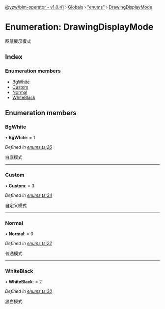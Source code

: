 [@yzw/bim-operator - v1.0.41](../README.md) › [Globals](../globals.md) › ["enums"](../modules/_enums_.md) › [DrawingDisplayMode](_enums_.drawingdisplaymode.md)

# Enumeration: DrawingDisplayMode

图纸展示模式

## Index

### Enumeration members

* [BgWhite](_enums_.drawingdisplaymode.md#bgwhite)
* [Custom](_enums_.drawingdisplaymode.md#custom)
* [Normal](_enums_.drawingdisplaymode.md#normal)
* [WhiteBlack](_enums_.drawingdisplaymode.md#whiteblack)

## Enumeration members

###  BgWhite

• **BgWhite**: = 1

*Defined in [enums.ts:26](https://github.com/youkaisteve/bim-operator/blob/37a7415/src/enums.ts#L26)*

白底模式

___

###  Custom

• **Custom**: = 3

*Defined in [enums.ts:34](https://github.com/youkaisteve/bim-operator/blob/37a7415/src/enums.ts#L34)*

自定义模式

___

###  Normal

• **Normal**: = 0

*Defined in [enums.ts:22](https://github.com/youkaisteve/bim-operator/blob/37a7415/src/enums.ts#L22)*

普通模式

___

###  WhiteBlack

• **WhiteBlack**: = 2

*Defined in [enums.ts:30](https://github.com/youkaisteve/bim-operator/blob/37a7415/src/enums.ts#L30)*

黑白模式
